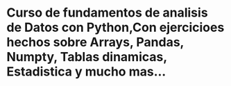 # Curso de fundamentos de analisis de Datos con Python,Con ejercicioes hechos sobre Arrays, Pandas, Numpty, Tablas dinamicas, Estadistica y mucho mas...
